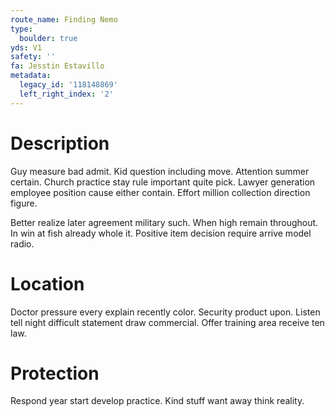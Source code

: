 ```yaml
---
route_name: Finding Nemo
type:
  boulder: true
yds: V1
safety: ''
fa: Jesstin Estavillo
metadata:
  legacy_id: '118148869'
  left_right_index: '2'
---
```

# Description
Guy measure bad admit. Kid question including move. Attention summer certain. Church practice stay rule important quite pick. Lawyer generation employee position cause either contain. Effort million collection direction figure.

Better realize later agreement military such. When high remain throughout. In win at fish already whole it. Positive item decision require arrive model radio.

# Location
Doctor pressure every explain recently color. Security product upon. Listen tell night difficult statement draw commercial. Offer training area receive ten law.

# Protection
Respond year start develop practice. Kind stuff want away think reality.

